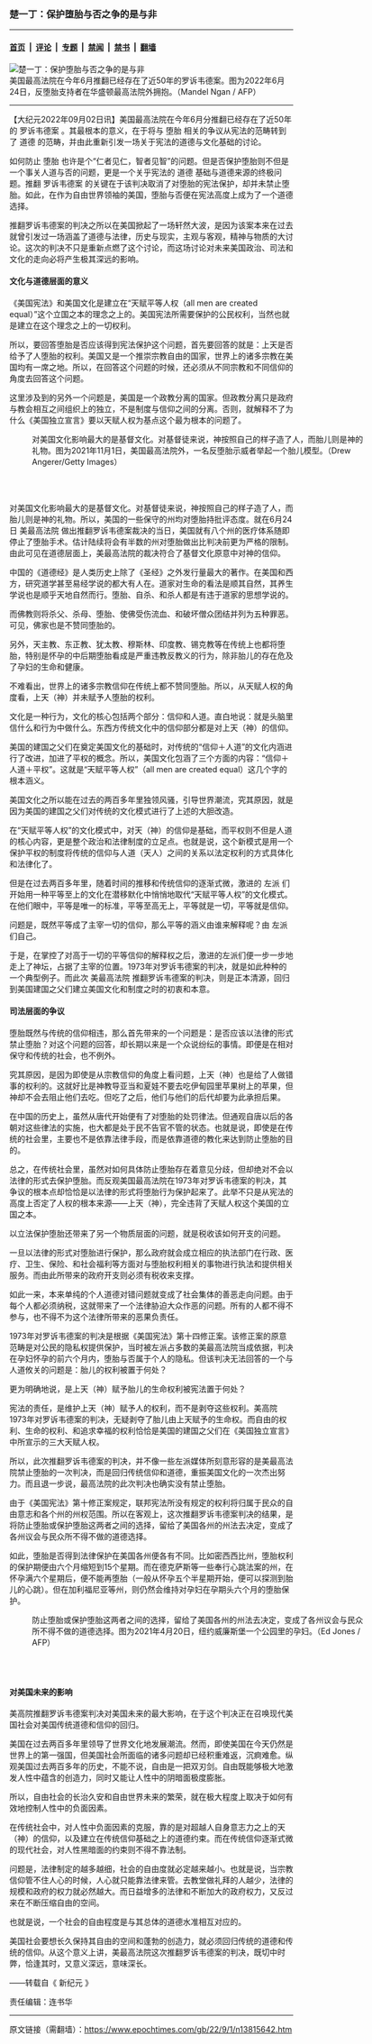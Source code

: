 ### 楚一丁：保护堕胎与否之争的是与非

---

#### [首页](../../../..?n13815642) &nbsp;|&nbsp; [评论](../../../../../epoch-comment?n13815642) &nbsp;|&nbsp; [专题](../../../../../epoch-special?n13815642) &nbsp;|&nbsp; [禁闻](../../../../../epoch-news?n13815642) &nbsp;|&nbsp; [禁书](../../../../../books?n13815642) &nbsp;|&nbsp; [翻墙](https://github.com/gfw-breaker/nogfw/blob/master/README.md?n13815642)


<div><img alt="楚一丁：保护堕胎与否之争的是与非" class="attachment-djy_600_400 size-djy_600_400 wp-post-image" src="https://i.epochtimes.com/assets/uploads/2022/09/id13815651-GettyImages-1241500851-600x400.jpg"/>
<div class="caption">
 美国最高法院在今年6月推翻已经存在了近50年的罗诉韦德案。图为2022年6月24日，反堕胎支持者在华盛顿最高法院外拥抱。（Mandel Ngan / AFP）
</div></div><hr/><div class="post_content" id="artbody" itemprop="articleBody">
 <!-- article content begin -->
 <p>
  【大纪元2022年09月02日讯】美国最高法院在今年6月分推翻已经存在了近50年的
  <ok href="https://www.epochtimes.com/gb/tag/%E7%BD%97%E8%AF%89%E9%9F%A6%E5%BE%B7%E6%A1%88.html">
   罗诉韦德案
  </ok>
  。其最根本的意义，在于将与
  <ok href="https://www.epochtimes.com/gb/tag/%E5%A0%95%E8%83%8E.html">
   堕胎
  </ok>
  相关的争议从宪法的范畴转到了
  <ok href="https://www.epochtimes.com/gb/tag/%E9%81%93%E5%BE%B7.html">
   道德
  </ok>
  的范畴，并由此重新引发一场关于宪法的道德与文化基础的讨论。
 </p>
 <p>
  如何防止
  <ok href="https://www.epochtimes.com/gb/tag/%E5%A0%95%E8%83%8E.html">
   堕胎
  </ok>
  也许是个“仁者见仁，智者见智”的问题。但是否保护堕胎则不但是一个事关人道与否的问题，更是一个关乎宪法的
  <ok href="https://www.epochtimes.com/gb/tag/%E9%81%93%E5%BE%B7.html">
   道德
  </ok>
  基础与道德来源的终极问题。推翻
  <ok href="https://www.epochtimes.com/gb/tag/%E7%BD%97%E8%AF%89%E9%9F%A6%E5%BE%B7%E6%A1%88.html">
   罗诉韦德案
  </ok>
  的关键在于该判决取消了对堕胎的宪法保护，却并未禁止堕胎。如此，在作为自由世界领袖的美国，堕胎与否便在宪法高度上成为了一个道德选择。
 </p>
 <p>
  推翻罗诉韦德案的判决之所以在美国掀起了一场轩然大波，是因为该案本来在过去就曾引发过一场涵盖了道德与法律，历史与现实，主观与客观，精神与物质的大讨论。这次的判决不只是重新点燃了这个讨论，而这场讨论对未来美国政治、司法和文化的走向必将产生极其深远的影响。
 </p>
 <h4>
  文化与道德层面的意义
 </h4>
 <p>
  《美国宪法》和美国文化是建立在“天赋平等人权（all men are created equal）”这个立国之本的理念之上的。美国宪法所需要保护的公民权利，当然也就是建立在这个理念之上的一切权利。
 </p>
 <p>
  所以，要回答堕胎是否应该得到宪法保护这个问题，首先要回答的就是：上天是否给予了人堕胎的权利。美国又是一个推崇宗教自由的国家，世界上的诸多宗教在美国均有一席之地。所以，在回答这个问题的时候，还必须从不同宗教和不同信仰的角度去回答这个问题。
 </p>
 <p>
  这里涉及到的另外一个问题是，美国是一个政教分离的国家。但政教分离只是政府与教会相互之间组织上的独立，不是制度与信仰之间的分离。否则，就解释不了为什么《美国独立宣言》要以天赋人权为基点这个最为根本的问题了。
 </p>
 <figure aria-describedby="caption-attachment-13815653" class="wp-caption aligncenter" id="attachment_13815653" style="width: 600px">
  <ok href="https://i.epochtimes.com/assets/uploads/2022/09/id13815653-GettyImages-1236273501-e1662061731493.jpg" target="_blank">
   <img alt="" class="size-large wp-image-13815653" src="https://i.epochtimes.com/assets/uploads/2022/09/id13815653-GettyImages-1236273501-600x400.jpg"/>
  </ok>
  <br/><figcaption class="wp-caption-text" id="caption-attachment-13815653">
   对美国文化影响最大的是基督文化。对基督徒来说，神按照自己的样子造了人，而胎儿则是神的礼物。图为2021年11月1日，美国最高法院外，一名反堕胎示威者举起一个胎儿模型。（Drew Angerer/Getty Images）
  </figcaption><br/>
 </figure><br/>
 <p>
  对美国文化影响最大的是基督文化。对基督徒来说，神按照自己的样子造了人，而胎儿则是神的礼物。所以，美国的一些保守的州均对堕胎持批评态度。就在6月24日
  <ok href="https://www.epochtimes.com/gb/tag/%E7%BE%8E%E6%9C%80%E9%AB%98%E6%B3%95%E9%99%A2.html">
   美最高法院
  </ok>
  做出推翻罗诉韦德案裁决的当日，美国就有八个州的医疗体系随即停止了堕胎手术。估计陆续将会有半数的州对堕胎做出比判决前更为严格的限制。由此可见在道德层面上，美最高法院的裁决符合了基督文化原意中对神的信仰。
 </p>
 <p>
  中国的《道德经》是人类历史上除了《圣经》之外发行量最大的著作。在美国和西方，研究道学甚至易经学说的都大有人在。道家对生命的看法是顺其自然，其养生学说也是顺乎天地自然而行。堕胎、自杀、和杀人都是有违于道家的思想学说的。
 </p>
 <p>
  而佛教则将杀父、杀母、堕胎、使佛受伤流血、和破坏僧众团结并列为五种罪恶。可见，佛家也是不赞同堕胎的。
 </p>
 <p>
  另外，天主教、东正教、犹太教、穆斯林、印度教、锡克教等在传统上也都将堕胎，特别是怀孕的中后期堕胎看成是严重违教反教义的行为，除非胎儿的存在危及了孕妇的生命和健康。
 </p>
 <p>
  不难看出，世界上的诸多宗教信仰在传统上都不赞同堕胎。所以，从天赋人权的角度看，上天（神）并未赋予人堕胎的权利。
 </p>
 <p>
  文化是一种行为，文化的核心包括两个部分：信仰和人道。直白地说：就是头脑里信什么和行为中做什么。东西方传统文化中的信仰部分都是对上天（神）的信仰。
 </p>
 <p>
  美国的建国之父们在奠定美国文化的基础时，对传统的“信仰＋人道”的文化内涵进行了改进，加进了平权的概念。所以，美国文化包涵了三个方面的内容：“信仰＋人道＋平权”。这就是“天赋平等人权”（all men are created equal）这几个字的根本涵义。
 </p>
 <p>
  美国文化之所以能在过去的两百多年里独领风骚，引导世界潮流，究其原因，就是因为美国的建国之父们对传统的文化模式进行了上述的大胆改造。
 </p>
 <p>
  在“天赋平等人权”的文化模式中，对天（神）的信仰是基础，而平权则不但是人道的核心内容，更是整个政治和法律制度的立足点。也就是说，这个新模式是用一个保护平权的制度将传统的信仰与人道（天人）之间的关系以法定权利的方式具体化和法律化了。
 </p>
 <p>
  但是在过去两百多年里，随着时间的推移和传统信仰的逐渐式微，激进的
  <ok href="https://www.epochtimes.com/gb/tag/%E5%B7%A6%E6%B4%BE.html">
   左派
  </ok>
  们开始用一种平等至上的文化在潜移默化中悄悄地取代“天赋平等人权”的文化模式。在他们眼中，平等是唯一的标准，平等至高无上，平等就是一切，平等就是信仰。
 </p>
 <p>
  问题是，既然平等成了主宰一切的信仰，那么平等的涵义由谁来解释呢？由
  <ok href="https://www.epochtimes.com/gb/tag/%E5%B7%A6%E6%B4%BE.html">
   左派
  </ok>
  们自己。
 </p>
 <p>
  于是，在掌控了对高于一切的平等信仰的解释权之后，激进的左派们便一步一步地走上了神坛，占据了主宰的位置。1973年对罗诉韦德案的判决，就是如此种种的一个典型例子。而此次
  <ok href="https://www.epochtimes.com/gb/tag/%E7%BE%8E%E6%9C%80%E9%AB%98%E6%B3%95%E9%99%A2.html">
   美最高法院
  </ok>
  推翻罗诉韦德案的判决，则是正本清源，回归到美国建国之父们建立美国文化和制度之时的初衷和本意。
 </p>
 <h4>
  司法层面的争议
 </h4>
 <p>
  堕胎既然与传统的信仰相违，那么首先带来的一个问题是：是否应该以法律的形式禁止堕胎？对这个问题的回答，却长期以来是一个众说纷纭的事情。即便是在相对保守和传统的社会，也不例外。
 </p>
 <p>
  究其原因，是因为即使是从宗教信仰的角度上看问题，上天（神）也是给了人做错事的权利的。这就好比是神教导亚当和夏娃不要去吃伊甸园里苹果树上的苹果，但神却不会去阻止他们去吃。但吃了之后，他们与他们的后代却要为此承担后果。
 </p>
 <p>
  在中国的历史上，虽然从唐代开始便有了对堕胎的处罚律法。但通观自唐以后的各朝对这些律法的实施，也大都是处于民不告官不管的状态。也就是说，即使是在传统的社会里，主要也不是依靠法律手段，而是依靠道德的教化来达到防止堕胎的目的。
 </p>
 <p>
  总之，在传统社会里，虽然对如何具体防止堕胎存在着意见分歧，但却绝对不会以法律的形式去保护堕胎。而反观美国最高法院在1973年对罗诉韦德案的判决，其争议的根本点却恰恰是以法律的形式将堕胎行为保护起来了。此举不只是从宪法的高度上否定了人权的根本来源——上天（神），完全违背了天赋人权这个美国的立国之本。
 </p>
 <p>
  以立法保护堕胎还带来了另一个物质层面的问题，就是税收该如何开支的问题。
 </p>
 <p>
  一旦以法律的形式对堕胎进行保护，那么政府就会成立相应的执法部门在行政、医疗、卫生、保险、和社会福利等方面对与堕胎权利相关的事物进行执法和提供相关服务。而由此所带来的政府开支则必须有税收来支撑。
 </p>
 <p>
  如此一来，本来单纯的个人道德对错问题就变成了社会集体的善恶走向问题。由于每个人都必须纳税，这就带来了一个法律胁迫大众作恶的问题。所有的人都不得不参与，也不得不为这个法律所带来的恶果负责任。
 </p>
 <p>
  1973年对罗诉韦德案的判决是根据《美国宪法》第十四修正案。该修正案的原意范畴是对公民的隐私权提供保护，当时被左派占多数的美最高法院当成依据，判决在孕妇怀孕的前六个月内，堕胎与否属于个人的隐私。但该判决无法回答的一个与人道攸关的问题是：胎儿的权利被置于何处？
 </p>
 <p>
  更为明确地说，是上天（神）赋予胎儿的生命权利被宪法置于何处？
 </p>
 <p>
  宪法的责任，是维护上天（神）赋予人的权利，而不是剥夺这些权利。美高院1973年对罗诉韦德案的判决，无疑剥夺了胎儿由上天赋予的生命权。而自由的权利、生命的权利、和追求幸福的权利恰恰是美国的建国之父们在《美国独立宣言》中所宣示的三大天赋人权。
 </p>
 <p>
  所以，此次推翻罗诉韦德案的判决，并不像一些左派媒体所刻意形容的是美最高法院禁止堕胎的一次判决，而是回归传统信仰和道德，重振美国文化的一次杰出努力。而且退一步说，最高法院的此次判决也确实没有禁止堕胎。
 </p>
 <p>
  由于《美国宪法》第十修正案规定，联邦宪法所没有规定的权利将归属于民众的自由意志和各个州的州权范围。所以在客观上，这次推翻罗诉韦德案判决的结果，是将防止堕胎或保护堕胎这两者之间的选择，留给了美国各州的州法去决定，变成了各州议会与民众所不得不做的道德选择。
 </p>
 <p>
  如此，堕胎是否得到法律保护在美国各州便各有不同。比如密西西比州，堕胎权利的保护期便由六个月缩短到15个星期。而在德克萨斯等一些奉行心跳法案的州，在怀孕满六个星期后，便不能再堕胎（一般从怀孕五个半星期开始，便可以探测到胎儿的心跳）。但在加利福尼亚等州，则仍然会维持对孕妇在孕期头六个月的堕胎保护。
 </p>
 <figure aria-describedby="caption-attachment-13815650" class="wp-caption aligncenter" id="attachment_13815650" style="width: 600px">
  <ok href="https://i.epochtimes.com/assets/uploads/2022/09/id13815650-000_98E9CG-e1662061899226.jpg" target="_blank">
   <img alt="" class="size-large wp-image-13815650" src="https://i.epochtimes.com/assets/uploads/2022/09/id13815650-000_98E9CG-600x399.jpg"/>
  </ok>
  <br/><figcaption class="wp-caption-text" id="caption-attachment-13815650">
   防止堕胎或保护堕胎这两者之间的选择，留给了美国各州的州法去决定，变成了各州议会与民众所不得不做的道德选择。图为2021年4月20日，纽约威廉斯堡一个公园里的孕妇。（Ed Jones / AFP）
  </figcaption><br/>
 </figure><br/>
 <h4>
  对美国未来的影响
 </h4>
 <p>
  美高院推翻罗诉韦德案判决对美国未来的最大影响，在于这个判决正在召唤现代美国社会对美国传统道德和信仰的回归。
 </p>
 <p>
  美国在过去两百多年里领导了世界文化地发展潮流。然而，即使美国在今天仍然是世界上的第一强国，但美国社会所面临的诸多问题却已经积重难返，沉痾难愈。纵观美国过去两百多年的历史，不能不说，自由是一把双刃剑。自由既能够极大地激发人性中蕴含的创造力，同时又能让人性中的阴暗面极度膨胀。
 </p>
 <p>
  所以，自由社会的长治久安和自由世界未来的繁荣，就在极大程度上取决于如何有效地控制人性中的负面因素。
 </p>
 <p>
  在传统社会中，对人性中负面因素的克服，靠的是对超越人自身意志力之上的天（神）的信仰，以及建立在传统信仰基础之上的道德约束。而在传统信仰逐渐式微的现代社会，对人性黑暗面的约束则不得不靠法制。
 </p>
 <p>
  问题是，法律制定的越多越细，社会的自由度就必定越来越小。也就是说，当宗教信仰管不住人心的时候，人心就只能靠法律来管。去教堂做礼拜的人越少，法律的规模和政府的权力就必然越大。而日益增多的法律和不断加大的政府权力，又反过来在不断压缩自由的空间。
 </p>
 <p>
  也就是说，一个社会的自由程度是与其总体的道德水准相互对应的。
 </p>
 <p>
  美国社会要想长久保持其自由的空间和蓬勃的创造力，就必须回归传统的道德和传统的信仰。从这个意义上讲，美最高法院这次推翻罗诉韦德案的判决，既切中时弊，恰逢其时，又意义深远，意味深长。
 </p>
 <p>
  ——转载自《
  <ok href="https://www.epochweekly.com/">
   新纪元
  </ok>
  》
 </p>
 <p>
  责任编辑：连书华
 </p>
 <!-- article content end -->
 <div id="below_article_ad">
 </div>
</div>


---

原文链接（需翻墙）：https://www.epochtimes.com/gb/22/9/1/n13815642.htm